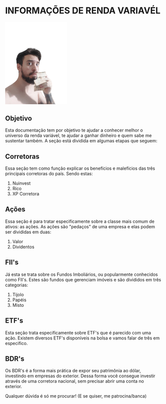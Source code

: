 # <b>INFORMAÇÕES DE RENDA VARIAVÉL</b>
<img src="foto.png" alt="drawing" width="200"/>

## <b>Objetivo</b>

Esta documentação tem por objetivo te ajudar a conhecer melhor o universo da renda variável, te ajudar a ganhar dinheiro e quem sabe me sustentar também.
A seção está dividida em algumas etapas que seguem:


## <b>Corretoras</b>

Essa seção tem como função explicar os benefícios e malefícios das três principais corretoras do país.
Sendo estas:

1. Nuinvest
2. Rico
3. XP Corretora


## <b>Ações</b>

Essa seção é para tratar especificamente sobre a classe mais comum de ativos: as ações.
As ações são "pedaços" de uma empresa e elas podem ser divididas em duas:

1. Valor
2. Dividentos


## <b>FII's</b>
Já esta se trata sobre os Fundos Imboliários, ou popularmente conhecidos como FII's.
Estes são fundos que gerenciam imóveis e são divididos em três categorias:

1. Tijolo
2. Papéis
3. Misto

## <b>ETF's</b>
Esta seção trata especificamente sobre ETF's que é parecido com uma ação.
Existem diversos ETF's disponíveis na bolsa e vamos falar de três em especifico.

## <b>BDR's</b>
Os BDR's é a forma mais prática de expor seu patrimônia ao dólar, investindo em empresas do exterior.
Dessa forma você consegue investir através de uma corretora nacional, sem precisar abrir uma conta no exterior.

Qualquer dúvida é só me procurar! (E se quiser, me patrocina/banca)